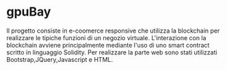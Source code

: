 # gpuBay

Il progetto consiste in e-coomerce responsive che utilizza la blockchain per realizzare le tipiche funzioni di un negozio virtuale.
L'interazione con la blockchain avviene principalmente mediante l'uso di uno smart contract scritto in linguaggio Solidity. 
Per realizzare la parte web sono stati utilizzati Bootstrap,JQuery,Javascript e HTML.
